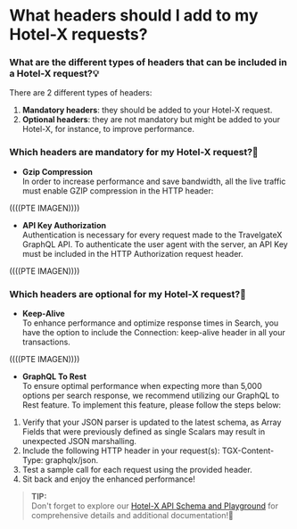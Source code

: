 ﻿---
sidebar_position: 6
---

# What headers should I add to my Hotel-X requests?

### What are the different types of headers that can be included in a Hotel-X request?💡

There are 2 different types of headers:

1. **Mandatory headers**: they should be added to your Hotel-X request.
1. **Optional headers**: they are not mandatory but might be added to your Hotel-X, for instance, to improve performance.

### Which headers are mandatory for my Hotel-X request?🔎
* **Gzip Compression**\
In order to increase performance and save bandwidth, all the live traffic must enable GZIP compression in the HTTP header:

((((PTE IMAGEN))))


* **API Key Authorization**\
Authentication is necessary for every request made to the TravelgateX GraphQL API. To authenticate the user agent with the server, an API Key must be included in the HTTP Authorization request header.

((((PTE IMAGEN))))

### Which headers are optional for my Hotel-X request?🔎

* **Keep-Alive**\
To enhance performance and optimize response times in Search, you have the option to include the Connection: keep-alive header in all your transactions.

((((PTE IMAGEN))))


* **GraphQL To Rest**\
To ensure optimal performance when expecting more than 5,000 options per search response, we recommend utilizing our GraphQL to Rest feature. To implement this feature, please follow the steps below:
1. Verify that your JSON parser is updated to the latest schema, as Array Fields that were previously defined as single Scalars may result in unexpected JSON marshalling.
1. Include the following HTTP header in your request(s): TGX-Content-Type: graphqlx/json.
1. Test a sample call for each request using the provided header.
1. Sit back and enjoy the enhanced performance!

> **TIP:**\
> Don't forget to explore our [Hotel-X API Schema and Playground](https://api.travelgatex.com/playground) for comprehensive details and additional documentation!🚀
